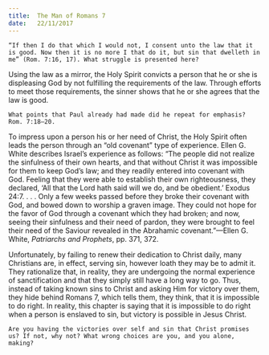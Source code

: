 ```yaml
---
title:  The Man of Romans 7
date:   22/11/2017
---
```


`“If then I do that which I would not, I consent unto the law that it is good. Now then it is no more I that do it, but sin that dwelleth in me” (Rom. 7:16, 17). What struggle is presented here?`

Using the law as a mirror, the Holy Spirit convicts a person that he or she is displeasing God by not fulfilling the requirements of the law. Through efforts to meet those requirements, the sinner shows that he or she agrees that the law is good.

`What points that Paul already had made did he repeat for emphasis? Rom. 7:18–20.`

To impress upon a person his or her need of Christ, the Holy Spirit often leads the person through an “old covenant” type of experience. Ellen G. White describes Israel’s experience as follows: “The people did not realize the sinfulness of their own hearts, and that without Christ it was impossible for them to keep God’s law; and they readily entered into covenant with God. Feeling that they were able to establish their own righteousness, they declared, ‘All that the Lord hath said will we do, and be obedient.’ Exodus 24:7. . . . Only a few weeks passed before they broke their covenant with God, and bowed down to worship a graven image. They could not hope for the favor of God through a covenant which they had broken; and now, seeing their sinfulness and their need of pardon, they were brought to feel their need of the Saviour revealed in the Abrahamic covenant.”—Ellen G. White, *Patriarchs and Prophets*, pp. 371, 372.

Unfortunately, by failing to renew their dedication to Christ daily, many Christians are, in effect, serving sin, however loath they may be to admit it. They rationalize that, in reality, they are undergoing the normal experience of sanctification and that they simply still have a long way to go. Thus, instead of taking known sins to Christ and asking Him for victory over them, they hide behind Romans 7, which tells them, they think, that it is impossible to do right. In reality, this chapter is saying that it is impossible to do right when a person is enslaved to sin, but victory is possible in Jesus Christ.

`Are you having the victories over self and sin that Christ promises us? If not, why not? What wrong choices are you, and you alone, making?`

